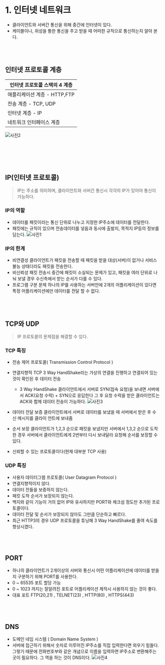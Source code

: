 # 1. 인터넷 네트워크

- 클라이언트와 서버간 통신을 위해 중간에 인터넷이 있다.
- 케이블이나, 위성을 통한 통신을 주고 받을 때 어떠한 규칙으로 통신하는지 알아 본다.
<br/> <br/> <br/> <br/> 

## 인터넷 프로토콜 계층
| 인터넷 프로토콜 스택의 4 계층 |
| ----------------------------- |
|   애플리케이션 계층 - HTTP,FTP  |
|   전송 계층 - TCP, UDP          |
|   인터넷 계층 - IP              |
|   네트워크 인터페이스 계층      |
![사진2](https://github.com/KimYongJ/HTTPStudy/assets/106525587/750e599c-4d9c-4e40-bd30-425cbaff4d09)

<br/> <br/> <br/> <br/> 
## IP(인터넷 프로토콜)

> IP는 주소를 의미하며, 클라이언트와 서버간 통신시 각각의 IP가 있어야 통신이 가능하다.


### IP의 역할

- 데이터를 패킷이라는 통신 단위로 나누고 지정한 IP주소에 데이터를 전달한다.
- 패킷에는 규칙이 있으며 전송데이터를 넣음과 동시에 출발지, 목적지 IP등의 정보를 담는다.
  ![사진1](https://github.com/KimYongJ/HTTPStudy/assets/106525587/c85facc3-bbab-401d-ab61-464b82325b53)


### IP의 한계

- 비연결성
      클라이언트가 패킷을 전송할 때 패킷을 받을 대상(서버)이 없거나 서비스 불능 상태더라도 패킷을 전송한다.
- 비신뢰성
      패킷 전송시 중간에 패킷이 소실되는 문제가 있고, 패킷을 여러 단위로 나눠 보낼 경우 수신측에서 받는 순서가 다를 수 있다.
- 프로그램 구분 문제
      하나의 IP를 사용하는 서버안에 2개의 어플리케이션이 있다면 특정 어플리케이션에만 데이터를 전달 할 수 없다.
<br/> <br/> <br/> <br/> 
## TCP와 UDP

> IP 프로토콜의 문제점을 해결할 수 있다.

### TCP 특징

- 전송 제어 프로토콜( Transmission Control Protocol )
- 연결지향적
  TCP 3 Way HandShake라는 가상의 연결을 진행하고 연결되어 있는 것이 확인된 후 데이터 전송
  -   3 Way HandShake
      클라이언트에서 서버로 SYN(접속 요청)을 보내면 서버에서 ACK(요청 수락) + SYN으로 응답한다
      그 후 요청 수락을 받은 클라이언트는 ACK와 함께 데이터 전송이 가능하다.
      ![사진3](https://github.com/KimYongJ/HTTPStudy/assets/106525587/7d66de9f-ffbf-4839-ad75-207fe2719357)

- 데이터 전달 보증
  클라이언트에서 서버로 데이터를 보냈을 때 서버에서 받은 후 수신 메시지를 클라이 언트에 보내줌
- 순서 보장
  클라이언트가 1,2,3 순으로 패킷을 보냈지만 서버에서 1,3,2 순으로 도착한 경우 서버에서 클라이언트에게 2번부터 다시 보내달라 요청해 순서를 보장할 수 있다.
- 신뢰할 수 있는 프로토콜이다(현재 대부분 TCP 사용)

### UDP 특징

- 사용자 데이터그램 프로토콜( User Datagram Protocol )
- 연결지향적이지 않다.
- 데이터 전들을 보증하지 않는다.
- 패킷 도착 순서가 보장되지 않는다.
- 백지와 같이 기능이 거의 없어 IP와 유사하지만 PORT와 체크섬 정도만 추가된 프로토콜이다.
- 데이터 전달 및 순서가 보장되지 않아도 그만큼 단순하고 빠르다.
- 최근 HTTP3의 경우 UDP 프로토콜을 튜닝해 3 Way HandShake를 줄여 속도를 향상시켰다.
<br/> <br/> <br/> <br/> 
## PORT

- 하나의 클라이언트가 2개이상의 서버와 통신시 어떤 어플리케이션에 데이터를 받을지 구분하기 위해 PORT를 사용한다.
- 0 ~ 65535 포트 할당 가능
- 0 ~ 1023 까지는 잘알려진 포트로 어플리케이션 제작시 사용하지 않는 것이 좋다.
- 대표 포트
      FTP(20,21) , TELNET(23) , HTTP(80) , HTTPS(443)
<br/> <br/> <br/> <br/> 
## DNS

- 도메인 네임 시스템 ( Domain Name System )
- 서버에 접근하기 위해서 숫자로 이루어진 IP주소를 직접 입력한다면 외우기 힘들다. 그렇기 때문에 전화번호부와 같은 개념으로 이름을 입력하면 IP주소로 변환해주는 곳이 필요하다. 그 역을 하는 것이 DNS이다.
  ![사진4](https://github.com/KimYongJ/HTTPStudy/assets/106525587/838876e8-a29d-459e-b399-a983e7eb363d)

